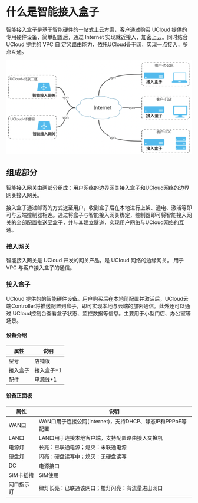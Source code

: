 

# 什么是智能接入盒子

智能接入盒子是基于智能硬件的一站式上云方案，客户通过购买 UCloud 提供的专用硬件设备，简单配置后，通过 Internet
实现就近接入，加密上云。同时结合 UCloud 提供的 VPC 自 定义路由能力，依托UCloud骨干网，实现一点接入，多点互通。

![image](/images/introduction/智能接入网关架构.png)

## 组成部分

智能接入网关由两部分组成：用户网络的边界网关接入盒子和UCloud网络的边界网关接入网关。

接入盒子通过邮寄的方式送至用户，收到盒子后在本地进行上架、通电、激活等即可与云端控制器相连。通过将盒子与智能接入网关绑定，控制器即可将智能接入网关的全部配置推送至盒子，并与其建立隧道，实现用户网络与UCloud网络的互通。

### 接入网关

智能接入网关是 UCloud 开发的网关产品，是 UCloud 网络的边缘网关。 用于 VPC 与客户接入盒子的通信。

### 接入盒子

UCloud
提供的的智能硬件设备。用户购买后在本地简配置并激活后，UCloud云端Controller将推送配置到盒子，即可实现本地与云端的加密通信。此外还可以通过
UCloud控制台查看盒子状态、监控数据等信息。主要用于小型门店、办公室等场景。

#### 设备介绍

| 属性   | 说明        |
| ---- | --------- |
| 型号   | 店铺版       |
| 接入盒子 | 接入盒子*1 |
| 配件   | 电源线*1  |

#### 设备正面板

| 属性        | 说明                                        |
| --------- | ----------------------------------------- |
| WAN口 | WAN口用于连接公网(Internet)，支持DHCP、静态IP和PPPoE等配置 |
| LAN口 | LAN口用于连接本地客户端，支持配置路由接⼊交换机                 |
| 电源灯       | 长亮：已联通电源；熄灭：未联通电源                         |
| 硬盘灯       | 闪亮：硬盘读写中；熄灭：无硬盘读写                         |
| DC        | 电源接口                                      |
| SIM卡插槽    | SIM使用                                     |
| 网口指示灯     | 绿灯长亮：已联通该网口；橙灯闪亮：有流量进出网口                  |

